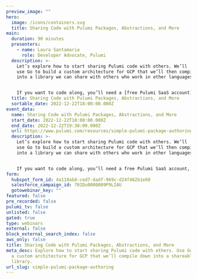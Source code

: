 ```yaml
---
preview_image: ""
hero:
  image: /icons/containers.svg
  title: Sharing Code with Pulumi Packages, Abstractions, and More
main:
  duration: 90 minutes
  presenters:
    - name: Laura Santamaria
      role: Developer Advocate, Pulumi
  description: >-
    Let’s explore how to start sharing Pulumi code with others. We’ll
    use Go to build a custom architecture for GCP that we’ll then compile down
    into a library we can share with others who work in other languages.


    If you want to code along, you’ll need a [free Pulumi SaaS account](https://app.pulumi.com/signup/), [the Pulumi CLI](https://www.pulumi.com/docs/get-started/install/), [Go](https://www.pulumi.com/docs/intro/languages/go/), and a Google Cloud account (free tier is okay).
  title: Sharing Code with Pulumi Packages, Abstractions, and More
  sortable_date: 2022-12-22T18:00:00.000Z
event_data:
  name: Sharing Code with Pulumi Packages, Abstractions, and More
  start_date: 2022-12-22T18:00:00.000Z
  end_date: 2022-12-22T19:30:00.000Z
  url: https://www.pulumi.com/resources/simple-pulumi-package-authoring
  description: >-
    Let’s explore how to start sharing Pulumi code with others. We’ll
    use Go to build a custom architecture for GCP that we’ll then compile down
    into a library we can share with others who work in other languages.


    If you want to code along, you’ll need a free Pulumi SaaS account, the Pulumi CLI, Go, and a Google Cloud account (free tier is okay).
form:
  hubspot_form_id: 4a110ab8-ced7-4adf-969c-d24f462b1e68
  salesforce_campaign_id: 701Du0000009P9LIAU
  gotowebinar_key: ""
featured: false
pre_recorded: false
pulumi_tv: false
unlisted: false
gated: true
type: webinars
external: false
block_external_search_index: false
aws_only: false
title: Sharing Code with Pulumi Packages, Abstractions, and More
meta_desc: Explore how to start sharing Pulumi code with others. Use Go to build
  a custom architecture for GCP that we’ll compile down into a shareable
  library.
url_slug: simple-pulumi-package-authoring
---
```

